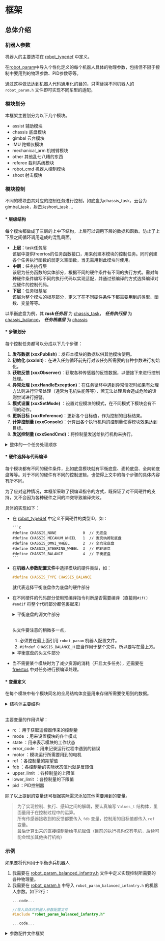 # 框架
## 总体介绍
### 机器人参数
机器人的主要选项在 [robot_typedef](../application/robot_typedef.h) 中定义。

在[robot_param](../application/robot_param.h)中导入个性化定义的每个机器人具体的物理参数，包括但不限于控制中要用到的物理参数、PID参数等等。

通过这种做法达到机器人代码通用化的目的，只需替换不同机器人的 `robot_param.h` 文件即可实现不同车型的适配。

### 模块划分
本框架主要划分为以下几个模块。
- assist 辅助模块
- chassis 底盘模块
- gimbal 云台模块
- IMU 陀螺仪模块
- mechanical_arm 机械臂模块
- other 其他乱七八糟的东西
- referee 裁判系统模块
- robot_cmd 机器人控制模块
- shoot 射击模块

### 模块控制
不同的模块由其对应的控制任务进行控制，如底盘为chassis_task，云台为gimbal_task，射击为shoot_task ... 

#### * 层级结构
每个模块都做成了三层的上中下结构，上层可以调用下层的数据和函数。防止了上下层之间循环调用造成的混乱局面。
- **上层**：task任务层\
    该层中提供freertos的任务函数接口，用来创建本模块的控制任务。同时创建各个任务执行函数的弱定义空函数，当无需用到此模块时使用。
- **中层**：任务执行层\
    该层为任务函数的实体部分，根据不同的硬件条件有不同的执行方式。需对每种硬件条件编写不同的执行代码以实现适配，并通过预编译的方式选择编译对应硬件的控制代码。
- **下层**：任务根基层\
    该层为整个模块的根基部分，定义了在不同硬件条件下都需要用到的类型、函数、变量等等。

以平衡底盘为例，其 ***task任务层*** 为 [chassis_task](../application/chassis/chassis_task.c)， ***任务执行层*** 为 [chassis_balance](../application/chassis/chassis_balance.c)， ***任务根基层*** 为 [chassis](../application/chassis/chassis.c)


#### * 步骤划分
每个控制任务都可以分成以下几个步骤：
1. **发布数据 (xxxPublish)**：发布本模块的数据以供其他模块使用。
2. **初始化 (xxxInit)**：在进入任务循环前先行对该任务所需要的各种参数进行初始化。
3. **获取反馈 (xxxObserver)**：获取各种传感器的反馈数据，以便接下来进行控制处理。
4. **异常处理 (xxxHandleException)**：在任务循环中遇到异常情况时如果有处理方法则进行异常处理（通常为电机失能等等），若无法处理且会造成危险的话则尝试进行报警。
5. **模式设置 (xxxSetMode)** ：设置对应模块的模式，在不同模式下模块会有不同的动作。
6. **更新目标 (xxxReference)**：更新各个目标值，作为控制的目标结果。
7. **计算控制量 (xxxConsole)**：计算出各个执行机构的控制量使得模块效果达到目标。
8. **发送控制量 (xxxSendCmd)**：将控制量发送给执行机构来执行。

<details>
    <summary>整体的一个任务处理顺序</summary>

```C
ChassisInit();
while (1) {
    ChassisObserver();
    ChassisHandleException();
    ChassisSetMode();
    ChassisReference();
    ChassisConsole();
    ChassisSendCmd();
    vTaskDelay(CHASSIS_CONTROL_TIME_MS);
    }
```

</details>

#### * 硬件选择与代码编译
每个模块都有不同的硬件条件，比如底盘模块就有平衡底盘、麦轮底盘、全向轮底盘等等。对于不同的硬件有不同的控制逻辑，也使得上文中的每个步骤的具体内容有所不同。

为了应对这种情况，本框架采取了预编译指令的方式，既保证了对不同硬件的支持，又不会因为各种硬件之间的冲突导致编译失败。

具体的实现如下：
- 在 [robot_typedef](../application/robot_typedef.h) 中定义不同硬件的类型ID，如：

      ```C
      #define CHASSIS_NONE            0  // 无底盘
      #define CHASSIS_MECANUM_WHEEL   1  // 麦克纳姆轮底盘
      #define CHASSIS_OMNI_WHEEL      2  // 全向轮底盘
      #define CHASSIS_STEERING_WHEEL  3  // 舵轮底盘
      #define CHASSIS_BALANCE         4  // 平衡底盘
      ```

- 在**机器人参数配置文件**中选择模块的硬件类型，如：
    
    ```C
    #define CHASSIS_TYPE CHASSIS_BALANCE
    ```

  就代表选择平衡底盘作为底盘的硬件部分
- 在不同硬件的代码部分使用预编译指令判断是否需要编译（直接用`#if() #endif` 将整个代码部分都包裹起来）
  
    <details>
        <summary>平衡底盘的源文件部分</summary>

    ```C
    #include "chassis_balance.h"
    #if (CHASSIS_TYPE == CHASSIS_BALANCE)
    #include "CAN_communication.h"
    ...

    void ChassisInit(void);
    void ChassisHandleException(void);
    void ChassisSetMode(void);
    void ChassisObserver(void);
    void ChassisReference(void);
    void ChassisConsole(void);
    void ChassisSendCmd(void);
    ...

    #endif /* CHASSIS_BALANCE */
    ```

    </details>
    
    \
    头文件要注意的稍微多一点，
    1. 必须要在最上面引用 `robot_param` 机器人配置文件。
    2. `#ifndef CHASSIS_BALANCE_H` 应当作用于整个文件，所以要写在最上方。
    <details>
        <summary>平衡底盘的头文件部分</summary>

    ```C
    #ifndef CHASSIS_BALANCE_H
    #define CHASSIS_BALANCE_H
    #include "robot_param.h"

    #if (CHASSIS_TYPE == CHASSIS_BALANCE)
    #include "chassis.h"
    #include "motor.h"
    #include "remote_control.h"
    #include "struct_typedef.h"
    ...
    extern void ChassisInit(void);
    extern void ChassisHandleException(void);
    extern void ChassisSetMode(void);
    extern void ChassisObserver(void);
    extern void ChassisReference(void);
    extern void ChassisConsole(void);
    extern void ChassisSendCmd(void);
    ...
    #endif /* CHASSIS_BALANCE */
    #endif /* CHASSIS_BALANCE_H */
    ```

    </details>

- 当不需要某个模块时为了减少资源的消耗（开启太多任务），还需要在 [freertos](../Src/freertos.c) 中对任务进行预编译处理。

#### * 变量定义
在每个模块中有个模块同名的全局结构体变量用来存储所需要使用到的数据。
<details>
    <summary>结构体主要结构</summary>

```C
typedef struct
{
    const RC_ctrl_t * rc;  // 底盘使用的遥控器指针
    ChassisMode_e mode;    // 底盘模式
    uint8_t error_code;    // 底盘错误代码

    /*-------------------- Motors --------------------*/
    Motor_s motor[4];
    /*-------------------- Values --------------------*/
    Values_t ref;    // 期望值
    Values_t fdb;     // 状态值
    Values_t upper_limit;  // 上限值
    Values_t lower_limit;  // 下限值

    PID_t pid;  // PID控制器
} Chassis_s;
```
</details>

\
主要变量的作用详解：
- rc ：用于获取遥控器传来的控制量
- mode ：用来设置模块的各个模式
- state ：用来表示模块的工作状态
- error_code ：用来记录运行过程中遇到的错误
- motor ：模块运行所需要用到的电机
- ref ：各控制量的期望值
- fdb ：各控制量的实际状态值也就是反馈值
- upper_limit ：各控制量的上限值
- lower_limit ：各控制量的下限值
- pid ：PID控制器

除了以上提到的变量还可根据实际需求添加其他需要用到的变量。
> 为了实现控制、执行、感知之间的解耦，要认真编写 `Values_t` 结构体，里面量用于在控制过程中的运算。\
> 所有传感器接收到的反馈都要传入 `fdb` 变量，控制用的目标值都传入 `ref` 变量。\
> 最后计算出来的直接控制量给电机赋值（目前的执行机构仅有电机，后续可能会增加其他执行机构）

### 示例
如果要将代码用于平衡步兵机器人
1. 我需要在 [robot_param_balanced_infantry.h](../application/robot_param_balanced_infantry.h) 文件中定义实现控制所需要的各种物理量。
2. 我需要在 [robot_param.h](../application/robot_param.h) 中导入 `robot_param_balanced_infantry.h` 的机器人参数。如下2行：
    ```C
    ...code...

    //导入具体的机器人参数配置文件
    #include "robot_param_balanced_infantry.h"

    ...code...

    ```
<details>
    <summary>参数配件文件框架</summary>

```C
/**
  * @file       robot_param_xxx.h
  * @brief      这里是xxx机器人参数配置文件，包括物理参数、PID参数等
  */

#ifndef INCLUDED_ROBOT_PARAM_H
#define INCLUDED_ROBOT_PARAM_H
#include "robot_typedef.h"

#define CHASSIS_TYPE ...    // 选择底盘类型
#define GIMBAL_TYPE ...     // 选择云台类型
#define SHOOT_TYPE ...      // 选择发射机构类型
#define CONTROL_TYPE ...    // 选择控制类型

typedef enum {
...
} MotorId_e;

/*-------------------- Chassis --------------------*/
//physical parameters ---------------------
//upper_limit parameters ---------------------
//lower_limit parameters ---------------------
//PID parameters ---------------------
...
/*-------------------- Gimbal --------------------*/
//physical parameters ---------------------
//PID parameters ---------------------
...
/*-------------------- Shoot --------------------*/
//physical parameters ---------------------
//PID parameters ---------------------
...

#endif /* INCLUDED_ROBOT_PARAM_H */
```
</details>


